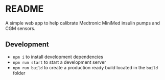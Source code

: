 # README
A simple web app to help calibrate Medtronic MiniMed insulin pumps and CGM sensors.

## Development
* `npm i` to install development dependencies
* `npm run start` to start a development server
* `npm run build` to create a production ready build located in the `build` folder
